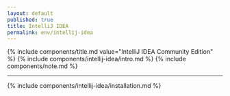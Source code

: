 ```yaml
---
layout: default
published: true
title: IntelliJ IDEA
permalink: env/intellij-idea
---
```


{% include components/title.md value="IntelliJ IDEA Community Edition" %}
{% include components/intellij-idea/intro.md %}
{% include components/note.md %}

---

{% include components/intellij-idea/installation.md %}
